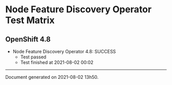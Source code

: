 
Node Feature Discovery Operator Test Matrix
===========================================

OpenShift 4.8
-------------


* Node Feature Discovery Operator 4.8: SUCCESS
  - Test passed
  - Test finished at 2021-08-02 00:02


---
Document generated on 2021-08-02 13h50.
